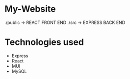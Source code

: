 # My-Website

./public -> REACT FRONT END
./src -> EXPRESS BACK END

# Technologies used
- Express
- React
- MUI
- MySQL